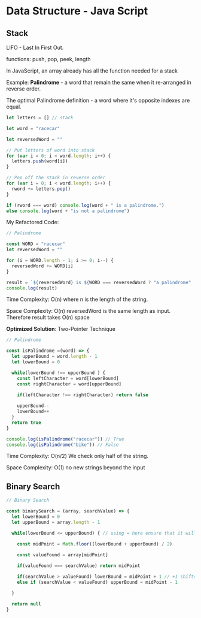 # Data Structure - Java Script

## Stack

LIFO - Last In First Out.

functions: push, pop, peek, length

In JavaScript, an array already has all the function needed for a  stack

Example:
**Palindrome** - a word that remain the same when it re-arranged in reverse order.

The optimal Palindrome definition - a word where it's opposite indexes are equal.

```js
let letters = [] // stack

let word = "racecar"

let reversedWord = ""

// Put letters of word into stack
for (var i = 0; i < word.length; i++) {
  letters.push(word[i])
}

// Pop off the stack in reverse order
for (var i = 0; i < word.length; i++) {
  rword += letters.pop()
}

if (rword === word) console.log(word + " is a palindrome.")
else console.log(word + "is not a palindrome")

```

My Refactored Code:

```js
// Palindrome

const WORD = "racecar"
let reversedWord = ""

for (i = WORD.length - 1; i >= 0; i--) {
  reversedWord += WORD[i]
}

result = `${reversedWord} is ${WORD === reversedWord ? "a palindrome" : "not a palindrome"}`
console.log(result)
```

Time Complexity: O(n)
where n is the length of the string.

Space Complexity: O(n)
reversedWord is the same length as input. Therefore result takes O(n) space

**Optimized Solution**: Two-Pointer Technique

```js
// Palindrome

const isPalindrome =(word) => {
  let upperBound = word.length - 1
  let lowerBound = 0

  while(lowerBound !== upperBound ) {
    const leftCharacter = word[lowerBound]
    const rightCharacter = word[upperBound]
        
    if(leftCharacter !== rightCharacter) return false

    upperBound--
    lowerBound++
  }
  return true
}

console.log(isPalindrome("racecar")) // True
console.log(isPalindrome("bike")) // False
```

Time Complexity: O(n/2)
We check only half of the string.

Space Complexity: O(1)
no new strings beyond the input

## Binary Search

```js
// Binary Search

const binarySearch = (array, searchValue) => {
  let lowerBound = 0
  let upperBound = array.length - 1

  while(lowerBound <= upperBound) { // using = here ensure that it will be able to search for the last element in the array.
    
    const midPoint = Math.floor((lowerBound + upperBound) / 2)

    const valueFound = array[midPoint]

    if(valueFound === searchValue) return midPoint

    if(searchValue > valueFound) lowerBound = midPoint + 1 // +1 shifts the lowBound away from the range that has been checked
    else if (searchValue < valueFound) upperBound = midPoint - 1

  }

  return null
}
```